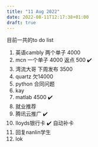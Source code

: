 ```yaml
---
title: "11 Aug 2022"
date: 2022-08-11T12:17:38+01:00
draft: true
---
```



目前一共的to do list

1. 英语cambly 两个单子 4000  
2. mcn 一个单子 4000 返点 500  ✔️
3. 湾流大哥 下周发布 3500
4. quartz 欠14000
5. python 合同问题
6. kay 
7. matlab 4500  ✔️
8. 就业推荐
9. 腾讯云推广   ✔️
10. lloyds银行卡 ✔️ 自动补卡
11. 回复nanlin学生
12. lok
